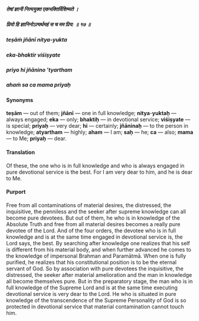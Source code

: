 ##### तेषां ज्ञानी नित्ययुक्त एकभक्तिर्विशिष्यते ।
##### प्रियो हि ज्ञानिनोऽत्यर्थमहं स च मम प्रिय: ॥ १७ ॥

##### teṣāṁ jñānī nitya-yukta
##### eka-bhaktir viśiṣyate
##### priyo hi jñānino ’tyartham
##### ahaṁ sa ca mama priyaḥ

#### Synonyms

**teṣām** — out of them; **jñānī** — one in full knowledge; **nitya**-**yuktaḥ** — always engaged; **eka** — only; **bhaktiḥ** — in devotional service; **viśiṣyate** — is special; **priyaḥ** — very dear; **hi** — certainly; **jñāninaḥ** — to the person in knowledge; **atyartham** — highly; **aham** — I am; **saḥ** — he; **ca** — also; **mama** — to Me; **priyaḥ** — dear.

#### Translation

Of these, the one who is in full knowledge and who is always engaged in pure devotional service is the best. For I am very dear to him, and he is dear to Me.

#### Purport

Free from all contaminations of material desires, the distressed, the inquisitive, the penniless and the seeker after supreme knowledge can all become pure devotees. But out of them, he who is in knowledge of the Absolute Truth and free from all material desires becomes a really pure devotee of the Lord. And of the four orders, the devotee who is in full knowledge and is at the same time engaged in devotional service is, the Lord says, the best. By searching after knowledge one realizes that his self is different from his material body, and when further advanced he comes to the knowledge of impersonal Brahman and Paramātmā. When one is fully purified, he realizes that his constitutional position is to be the eternal servant of God. So by association with pure devotees the inquisitive, the distressed, the seeker after material amelioration and the man in knowledge all become themselves pure. But in the preparatory stage, the man who is in full knowledge of the Supreme Lord and is at the same time executing devotional service is very dear to the Lord. He who is situated in pure knowledge of the transcendence of the Supreme Personality of God is so protected in devotional service that material contamination cannot touch him.